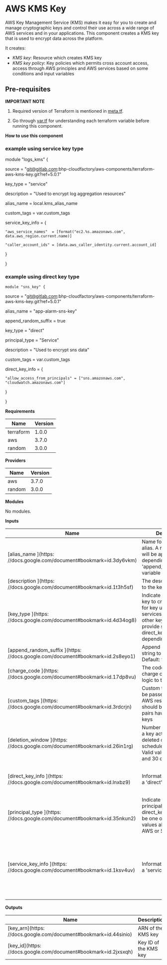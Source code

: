 # AWS KMS Key

AWS Key Management Service (KMS) makes it easy for you to create and manage cryptographic keys and control their use across a wide range of AWS services and in your applications. This component creates a KMS key that is used to encrypt data across the platform.

It creates:

- _KMS key_: Resource which creates KMS key
- _KMS key policy_: Key policies which permits cross account access, access through AWS principles and AWS services based on some conditions and input variables

## Pre-requisites

**IMPORTANT NOTE**

  1. Required version of Terraform is mentioned in [meta.tf](meta.tf).

  2. Go through [var.tf](var.tf) for understanding each terraform variable before running this component.

**How to use this component**

### example using service key type
   module "logs_kms" {

  source      = "git@gitlab.com:bhp-cloudfactory/aws-components/terraform-aws-kms-key.git?ref=5.0.1"

  key_type    = "service"

  description = "Used to encrypt log aggregation resources"

  alias_name  = local.kms_alias_name

  custom_tags = var.custom_tags

  service_key_info = {

    "aws_service_names"  = [format("ec2.%s.amazonaws.com", data.aws_region.current.name)]

    "caller_account_ids" = [data.aws_caller_identity.current.account_id]

  }


}


### example using direct key type
    module "sns_key" {

  source = "git@gitlab.com:bhp-cloudfactory/aws-components/terraform-aws-kms-key.git?ref=5.0.1"


  alias_name           = "app-alarm-sns-key"

  append_random_suffix = true

  key_type             = "direct"

  principal_type       = "Service"

  description          = "Used to encrypt sns data"

  custom_tags          = var.custom_tags


  direct_key_info = {

    "allow_access_from_principals" = ["sns.amazonaws.com", "cloudwatch.amazonaws.com"]

  }

}

**Requirements**

| **Name** | **Version** |
| --- | --- |
| terraform |  1.0.0 |
| aws |  3.7.0 |
| random |  3.0.0 |

**Providers**

| **Name** | **Version** |
| --- | --- |
| aws |  3.7.0 |
| random |  3.0.0 |

**Modules**

No modules.

**Inputs**

| **Name** | **Description** | **Type** | **Default** | **Required** |
| --- | --- | --- | --- | --- |
| [alias_name ](https: //docs.google.com/document#bookmark=id.3dy6vkm)  | Name for the kms key alias. A random string will be appended depending on the &#39;append_random_suffix&#39; variable | string | n/a | yes |
| [description ](https: //docs.google.com/document#bookmark=id.1t3h5sf)  | The description to give to the key | string | n/a | yes |
| [key_type ](https: //docs.google.com/document#bookmark=id.4d34og8)  | Indicate which kind of key to create: &#39;service&#39; for key used by services; &#39;direct&#39; for other keys. Must provide service_key or direct_key maps depending on the type | string | n/a | yes |
| [append_random_suffix ](https: //docs.google.com/document#bookmark=id.2s8eyo1)  | Append a random string to the alias name. Default: true (yes) | bool | true | no |
| [charge_code ](https: //docs.google.com/document#bookmark=id.17dp8vu)  | The code for applying charge code billing logic to the resources | string |  | no |
| [custom_tags ](https: //docs.google.com/document#bookmark=id.3rdcrjn)  | Custom tags which can be passed on to the AWS resources. They should be key value pairs having distinct keys | map(any) | {} | no |
| [deletion_window ](https: //docs.google.com/document#bookmark=id.26in1rg)  | Number of days before a key actually gets deleted once it&#39;s been scheduled for deletion. Valid value between 7 and 30 days | number | 30 | no |
| [direct_key_info ](https: //docs.google.com/document#bookmark=id.lnxbz9)  | Information required for a &#39;direct&#39; key | object({ # List of principals to allow for cryptographic use of key. allow_access_from_principals = list(string) }) | { allow_access_from_principals: [] } | no |
| [principal_type ](https: //docs.google.com/document#bookmark=id.35nkun2)  | Indicate which type of principal to use in direct_key_info: Must be one of the valid values allowed, Eg. AWS or Service | string | AWS | no |
| [service_key_info ](https: //docs.google.com/document#bookmark=id.1ksv4uv)  | Information required for a &#39;service&#39; key | object({ # List of AWS service names for the kms:ViaService policy condition aws_service_names = list(string) # List of caller account IDs for the kms:CallerAccount policy condition caller_account_ids = list(string) }) | { aws_service_names: [], caller_account_ids: [] } | no |

**Outputs**

| **Name** | **Description** |
| --- | --- |
| [key_arn](https: //docs.google.com/document#bookmark=id.44sinio)  | ARN of the KMS key |
| [key_id](https: //docs.google.com/document#bookmark=id.2jxsxqh)  | Key ID of the KMS key |
